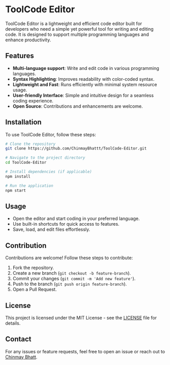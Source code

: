 # ToolCode Editor

ToolCode Editor is a lightweight and efficient code editor built for developers who need a simple yet powerful tool for writing and editing code. It is designed to support multiple programming languages and enhance productivity.

## Features
- **Multi-language support**: Write and edit code in various programming languages.
- **Syntax Highlighting**: Improves readability with color-coded syntax.
- **Lightweight and Fast**: Runs efficiently with minimal system resource usage.
- **User-friendly Interface**: Simple and intuitive design for a seamless coding experience.
- **Open Source**: Contributions and enhancements are welcome.

## Installation

To use ToolCode Editor, follow these steps:

```bash
# Clone the repository
git clone https://github.com/ChinmayBhattt/ToolCode-Editor.git

# Navigate to the project directory
cd ToolCode-Editor

# Install dependencies (if applicable)
npm install

# Run the application
npm start
```

## Usage
- Open the editor and start coding in your preferred language.
- Use built-in shortcuts for quick access to features.
- Save, load, and edit files effortlessly.

## Contribution
Contributions are welcome! Follow these steps to contribute:
1. Fork the repository.
2. Create a new branch (`git checkout -b feature-branch`).
3. Commit your changes (`git commit -m 'Add new feature'`).
4. Push to the branch (`git push origin feature-branch`).
5. Open a Pull Request.

## License
This project is licensed under the MIT License - see the [LICENSE](LICENSE) file for details.

## Contact
For any issues or feature requests, feel free to open an issue or reach out to [Chinmay Bhatt](https://github.com/ChinmayBhattt).
